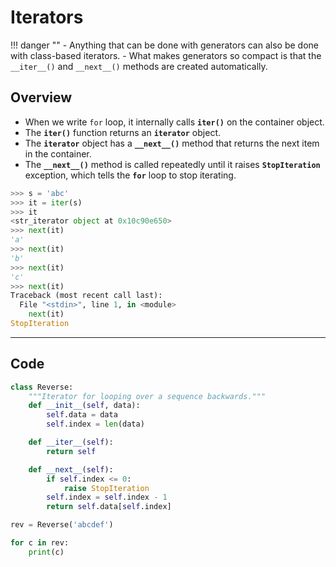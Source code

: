 # Iterators

!!! danger ""
    - Anything that can be done with generators can also be done with class-based iterators.
    - What makes generators so compact is that the `__iter__()` and `__next__()` methods are created automatically.

## Overview

- When we write `for` loop, it internally calls **`iter()`** on the container object.
- The **`iter()`** function returns an **`iterator`** object.
- The **`iterator`** object has a **`__next__()`** method that returns the next item in the container.
- The **`__next__()`** method is called repeatedly until it raises **`StopIteration`** exception, which tells the **`for`** loop to stop iterating.

```python
>>> s = 'abc'
>>> it = iter(s)
>>> it
<str_iterator object at 0x10c90e650>
>>> next(it)
'a'
>>> next(it)
'b'
>>> next(it)
'c'
>>> next(it)
Traceback (most recent call last):
  File "<stdin>", line 1, in <module>
    next(it)
StopIteration
```

---

## Code

```python
class Reverse:
    """Iterator for looping over a sequence backwards."""
    def __init__(self, data):
        self.data = data
        self.index = len(data)

    def __iter__(self):
        return self

    def __next__(self):
        if self.index <= 0:
            raise StopIteration
        self.index = self.index - 1
        return self.data[self.index]

rev = Reverse('abcdef')

for c in rev:
    print(c)
```
